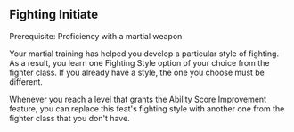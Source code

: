 ## Fighting Initiate

Prerequisite: Proficiency with a martial weapon

Your martial training has helped you develop a particular style of fighting. As a result, you learn one Fighting Style option of your choice from the fighter class. If you already have a style, the one you choose must be different.

Whenever you reach a level that grants the Ability Score Improvement feature, you can replace this feat's fighting style with another one from the fighter class that you don't have.